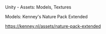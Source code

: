 Unity - Assets: Models, Textures

Models: Kenney's Nature Pack Extended

https://kenney.nl/assets/nature-pack-extended